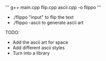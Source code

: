 '''
g++ main.cpp flip.cpp ascii.cpp -o flippo
'''

- ./flippo "input" to flip the text
- ./flippo -ascii to generate ascii art

TODO:
- Add the ascii art for space
- Add different ascii styles
- Turn into a library